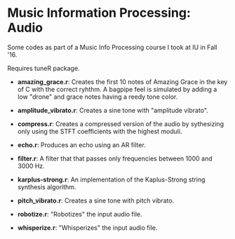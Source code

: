 # Music Information Processing: Audio
Some codes as part of a Music Info Processing course I took at IU in Fall '16.

Requires tuneR package.

* __amazing_grace.r__: Creates the first 10 notes of Amazing Grace in the key of C with the correct ryhthm. A bagpipe feel is simulated by adding a low "drone" and grace notes having a reedy tone color.

* __amplitude_vibrato.r__: Creates a sine tone with "amplitude vibrato".

* __compress.r__: Creates a compressed version of the audio by sythesizing only using the STFT coefficients with the highest moduli.

* __echo.r__: Produces an echo using an AR filter.

* __filter.r__: A filter that that passes only frequencies between 1000 and 3000 Hz.

* __karplus-strong.r__: An implementation of the Kaplus-Strong string synthesis algorithm.

* __pitch_vibrato.r__: Creates a sine tone with pitch vibrato.

* __robotize.r__: "Robotizes" the input audio file.

* __whisperize.r__: "Whisperizes" the input audio file.

